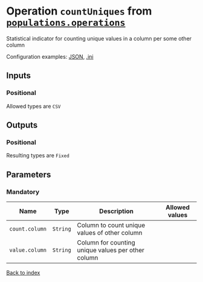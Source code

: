 
# Operation `countUniques` from [`populations.operations`](../package/populations.operations.md)

Statistical indicator for counting unique values in a column per some other column

Configuration examples: [JSON](../operation/countUniques/example.json), [.ini](../operation/countUniques/example.ini)

## Inputs

### Positional

Allowed types are `CSV`



## Outputs

### Positional

Resulting types are `Fixed`


## Parameters

### Mandatory

Name | Type | Description | Allowed values
--- | --- | --- | ---
`count.column` | `String` | Column to count unique values of other column | 
`value.column` | `String` | Column for counting unique values per other column | 



[Back to index](../index.md)

